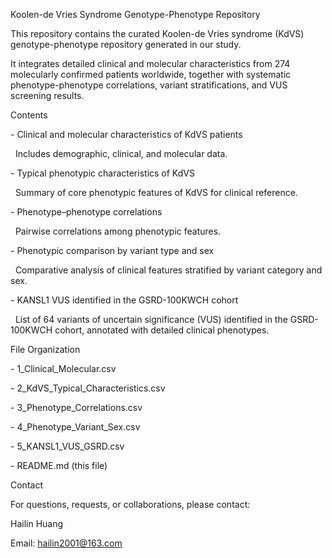 Koolen-de Vries Syndrome Genotype-Phenotype Repository



This repository contains the curated Koolen-de Vries syndrome (KdVS) genotype-phenotype repository generated in our study.  

It integrates detailed clinical and molecular characteristics from 274 molecularly confirmed patients worldwide, together with systematic phenotype-phenotype correlations, variant stratifications, and VUS screening results.



Contents



\- Clinical and molecular characteristics of KdVS patients  

&nbsp; Includes demographic, clinical, and molecular data.  




\- Typical phenotypic characteristics of KdVS  

&nbsp; Summary of core phenotypic features of KdVS for clinical reference.  



\- Phenotype–phenotype correlations  

&nbsp; Pairwise correlations among phenotypic features.  




\- Phenotypic comparison by variant type and sex  

&nbsp; Comparative analysis of clinical features stratified by variant category and sex.  




\- KANSL1 VUS identified in the GSRD-100KWCH cohort  

&nbsp; List of 64 variants of uncertain significance (VUS) identified in the GSRD-100KWCH cohort, annotated with detailed clinical phenotypes.  




File Organization



\- 1\_Clinical\_Molecular.csv  

\- 2\_KdVS\_Typical\_Characteristics.csv  

\- 3\_Phenotype\_Correlations.csv  

\- 4\_Phenotype\_Variant\_Sex.csv  

\- 5\_KANSL1\_VUS\_GSRD.csv  

\- README.md (this file)



Contact



For questions, requests, or collaborations, please contact:  

Hailin Huang  

Email: hailin2001@163.com


